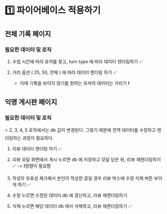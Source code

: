 # 1️⃣ 파이어베이스 적용하기

## 전체 기록 페이지

### 필요한 데이터 및 로직

1. 수업 시간에 따라 유저를 찾고, turn type 에 따라 데이터 렌더링하기 ✅

2. 거리 옵션 ( 25, 50, 전체 ) 에 따라 데이터 렌더링 하기 ✅
    * 이때 기록을 보이지 않기를 원하는 유저의 데이터는 가리기 ❗️


## 익명 게시판 페이지

### 필요한 데이터 및 로직

⭐️ 2, 3, 4, 5 로직에서는 db 값이 변경된다. 그렇기 때문에 전역 데이터를 수정하고 렌더링하는 과정이 필요하다. 

1. 리뷰 데이터 렌더링 하기 ✅

2. 리뷰 모달 화면에서 게시 누르면 db 에 저장하고 모달 닫은 뒤, 리뷰 재랜더링하기 ✅ -> ❗️정렬이 필요함

3. 작성자 유효성 체크해서 본인이 작성한 글일 경우 리뷰 박스에 수정 삭제 버튼 보이게 하기 ✅

4. 수정 누르면 수정된 데이터 db 에 갱신하고, 리뷰 재랜더링하기

5. 삭제 누르면 해당 데이터 db 에서 삭제하고, 리뷰 재랜더링하기 ✅